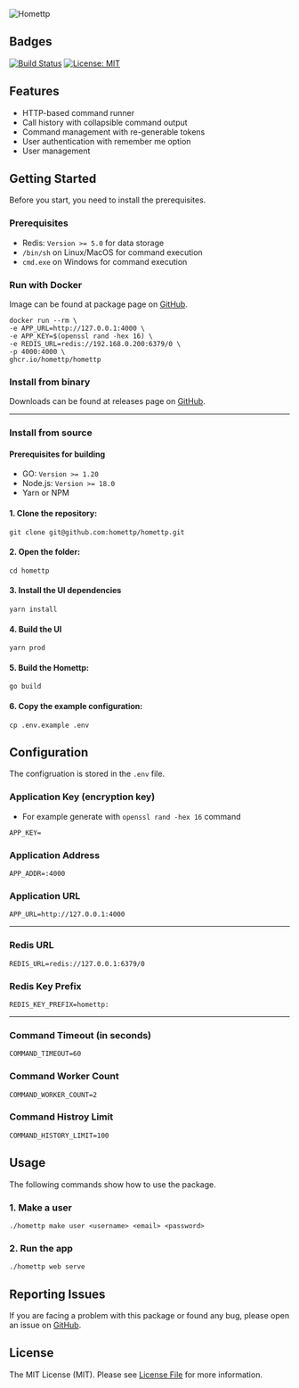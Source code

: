 ![Homettp](https://user-images.githubusercontent.com/1419087/194723881-3ae9add0-f5a0-404c-aab0-2025dd5572a8.png)

## Badges

[![Build Status](https://github.com/homettp/homettp/workflows/tests/badge.svg)](https://github.com/homettp/homettp/actions)
[![License: MIT](https://img.shields.io/badge/License-MIT-brightgreen.svg)](LICENSE.md)

## Features

- HTTP-based command runner
- Call history with collapsible command output
- Command management with re-generable tokens
- User authentication with remember me option
- User management

## Getting Started

Before you start, you need to install the prerequisites.

### Prerequisites

- Redis: `Version >= 5.0` for data storage
- `/bin/sh` on Linux/MacOS for command execution
- `cmd.exe` on Windows for command execution

### Run with Docker

Image can be found at package page on [GitHub](https://github.com/homettp/homettp/pkgs/container/homettp).

```
docker run --rm \
-e APP_URL=http://127.0.0.1:4000 \
-e APP_KEY=$(openssl rand -hex 16) \
-e REDIS_URL=redis://192.168.0.200:6379/0 \
-p 4000:4000 \
ghcr.io/homettp/homettp
```

### Install from binary

Downloads can be found at releases page on [GitHub](https://github.com/homettp/homettp/releases).

---

### Install from source

#### Prerequisites for building

- GO: `Version >= 1.20`
- Node.js: `Version >= 18.0`
- Yarn or NPM

#### 1. Clone the repository:

```
git clone git@github.com:homettp/homettp.git
```

#### 2. Open the folder:

```
cd homettp
```

#### 3. Install the UI dependencies

```
yarn install
```

#### 4. Build the UI

```
yarn prod
```

#### 5. Build the Homettp:

```
go build
```

#### 6. Copy the example configuration:

```
cp .env.example .env
```

## Configuration

The configruation is stored in the `.env` file.

### Application Key (encryption key)

- For example generate with `openssl rand -hex 16` command

```
APP_KEY=
```

### Application Address

```
APP_ADDR=:4000
```

### Application URL

```
APP_URL=http://127.0.0.1:4000
```

---

### Redis URL

```
REDIS_URL=redis://127.0.0.1:6379/0
```

### Redis Key Prefix

```
REDIS_KEY_PREFIX=homettp:
```

---

### Command Timeout (in seconds)

```
COMMAND_TIMEOUT=60
```

### Command Worker Count

```
COMMAND_WORKER_COUNT=2
```

### Command Histroy Limit

```
COMMAND_HISTORY_LIMIT=100
```

## Usage

The following commands show how to use the package.

### 1. Make a user

```
./homettp make user <username> <email> <password>
```

### 2. Run the app

```
./homettp web serve
```

## Reporting Issues

If you are facing a problem with this package or found any bug, please open an issue on [GitHub](https://github.com/homettp/homettp/issues).

## License

The MIT License (MIT). Please see [License File](LICENSE.md) for more information.
